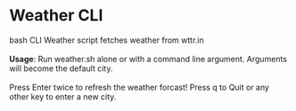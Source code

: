 <h1>Weather CLI</h1> 
bash CLI Weather script fetches weather from wttr.in<br><br>
<b>Usage</b>: Run weather.sh alone or with a command line argument. Arguments will become the default city. <br><br>
    Press Enter twice to refresh the weather forcast!
    Press q to Quit or any other key to enter a new city.
